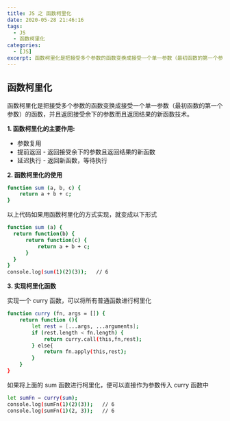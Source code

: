 ```yaml
---
title: JS 之 函数柯里化
date: 2020-05-28 21:46:16
tags:
  - JS
  - 函数柯里化
categories:
  - [JS]
excerpt: 函数柯里化是把接受多个参数的函数变换成接受一个单一参数（最初函数的第一个参数）的函数，并且返回接受余下的参数而且返回结果的新函数技术。
---
```


## 函数柯里化

函数柯里化是把接受多个参数的函数变换成接受一个单一参数（最初函数的第一个参数）的函数，并且返回接受余下的参数而且返回结果的新函数技术。

**1. 函数柯里化的主要作用:**

- 参数复用
- 提前返回 - 返回接受余下的参数且返回结果的新函数
- 延迟执行 - 返回新函数，等待执行

**2. 函数柯里化的使用**

```bash
function sum (a, b, c) {
    return a + b + c;
}
```

以上代码如果用函数柯里化的方式实现，就变成以下形式

```bash
function sum (a) {
  return function(b) {
      return function(c) {
          return a + b + c;
      }
  }
}
console.log(sum(1)(2)(3));   // 6
```

**3. 实现柯里化函数**

实现一个 curry 函数，可以将所有普通函数进行柯里化

```bash
function curry (fn, args = []) {
    return function (){
        let rest = [...args, ...arguments];
        if (rest.length < fn.length) {
            return curry.call(this,fn,rest);
        } else{
            return fn.apply(this,rest);
        }
    }
}
```

如果将上面的 sum 函数进行柯里化，便可以直接作为参数传入 curry 函数中

```bash
let sumFn = curry(sum);
console.log(sumFn(1)(2)(3));   // 6
console.log(sumFn(1)(2, 3));   // 6
```
